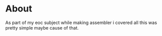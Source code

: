 # About 
As part of my eoc subject while making assembler i covered all this was pretty simple maybe cause of that.